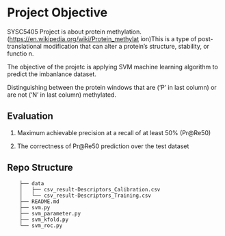 # Project Objective

SYSC5405 Project is about protein methylation. (https://en.wikipedia.org/wiki/Protein_methylat ion)This is a type of post-translational modification that can alter a protein’s structure, stability, or functio n. 

The objective of the projetc is applying SVM machine learning algorithm to predict the imbanlance dataset.

Distinguishing between the protein windows that are (‘P’ in last column) or are not (‘N’ in last column) methylated. 

## Evaluation

1. Maximum achievable precision at a recall of at least 50% (Pr@Re50)

2. The correctness of Pr@Re50 prediction over the test dataset

## Repo Structure

        ├── data
        │   ├── csv_result-Descriptors_Calibration.csv
		│   └── csv_result-Descriptors_Training.csv
        ├── README.md
        ├── svm.py
        ├── svm_parameter.py
        ├── svm_kfold.py
        └── svm_roc.py